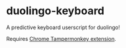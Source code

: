 # duolingo-keyboard
A predictive keyboard userscript for duolingo!

Requires [Chrome Tampermonkey extension](https://chrome.google.com/webstore/detail/tampermonkey/dhdgffkkebhmkfjojejmpbldmpobfkfo).
